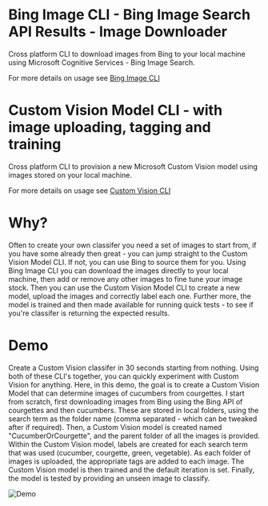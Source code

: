 # Bing Image CLI - Bing Image Search API Results - Image Downloader
Cross platform CLI to download images from Bing to your local machine using Microsoft Cognitive Services - Bing Image Search.  

For more details on usage see [Bing Image CLI](BingImageCLI/Readme.md)

# Custom Vision Model CLI - with image uploading, tagging and training
Cross platform CLI to provision a new Microsoft Custom Vision model using images stored on your local machine. 

For more details on usage see [Custom Vision CLI](CustomVisionCLI/Readme.md)

# Why?
Often to create your own classifer you need a set of images to start from, if you have some already then great - you can jump straight to the Custom Vision Model CLI.  If not, you can use Bing to source them for you.  Using Bing Image CLI you can download the images directly to your local machine, then add or remove any other images to fine tune your image stock.  Then you can use the Custom Vision Model CLI to create a new model, upload the images and correctly label each one.  Further more, the model is trained and then made available for running quick tests - to see if you're classifer is returning the expected results.

# Demo
Create a Custom Vision classifer in 30 seconds starting from nothing.  Using both of these CLI's together, you can quickly experiment with Custom Vision for anything.  Here, in this demo, the goal is to create a Custom Vision Model that can determine images of cucumbers from courgettes.  I start from scratch, first downloading images from Bing using the Bing API of courgettes and then cucumbers.  These are stored in local folders, using the search term as the folder name (comma separated - which can be tweaked after if required).  Then, a Custom Vision model is created named "CucumberOrCourgette", and the parent folder of all the images is provided.  Within the Custom Vision model, labels are created for each search term that was used (cucumber, courgette, green, vegetable).  As each folder of images is uploaded, the appropriate tags are added to each image.  The Custom Vision model is then trained and the default iteration is set. Finally, the model is tested by providing an unseen image to classify.

![Demo](Images/Bing%20Image%20and%20Custom%20Vision%20CLI.gif)









